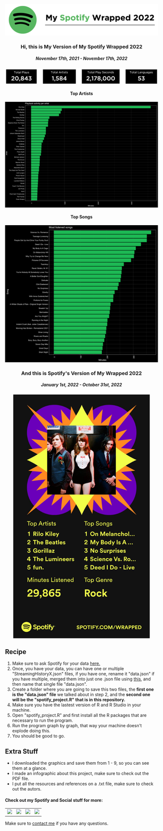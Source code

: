 <img src = "/Extra_Stuff/10.png">

<h3 align="center">Hi, this is My Version of My Spotify Wrapped 2022</h3>
<h5 align="center">November 17th, 2021 - November 17th, 2022</h5>

<p align="center"> <img src = "/Extra_Stuff/11.png" width = 750> </p>

<h4 align="center">Top Artists</h4>
<p align="center"> <img src = "/Extra_Stuff/3.png" width = 750> </p>

<h4 align="center">Top Songs</h4>
<p align="center"> <img src = "/Extra_Stuff/9.png" width = 750> </p>

<h3 align="center">And this is Spotify's Version of My Wrapped 2022</h3>
<h5 align="center">January 1st, 2022 - October 31st, 2022</h5>
<p align="center"> <img src = "/Extra_Stuff/Spotify_Wrapped_2022.png" width = 450> </p>

<h2 align="left">Recipe</h2>

1. Make sure to ask Spotify for your data [here.](https://www.spotify.com/us/account/privacy/) 
2. Once, you have your data, you can have one or multiple "StreamingHistoryX.json" files, if you have one, rename it "data.json" if you have multiple, merged them into just one .json file using [this](https://dashboard.data.gov/merge), and then name that single file "data.json".
3. Create a folder where you are going to save this two files, the **first one is the "data.json" file** we talked about in step 2, and the **second one will be the "spotify_project.R" that is in this repository.**
4. Make sure you have the lastest version of R and R Studio in your machine.
5. Open "spotify_project.R" and first install all the R packages that are necessary to run the program. 
6. Run the program graph by graph, that way your machine doesn't explode doing this.
7. You should be good to go.

<h2 align="left">Extra Stuff</h3>

- I downloaded the graphics and save them from 1 - 9, so you can see them at a glance.
- I made an infographic about this project, make sure to check out the PDF file.
- I put all the resources and references on a .txt file, make sure to check out the autors.

#### Check out my Spotify and Social stuff for more:


<table>
    <tbody>
        <tr>
            <td><a href="https://open.spotify.com/user/wblalhmwav9dhqci0lvqu396z?si=2adb4b3c7c044dd9">
            <img height="50" src="https://www.vectorlogo.zone/logos/spotify/spotify-ar21.svg"/>
            </a></td>
            <td><a href="https://medium.com/@hibrantapia">
            <img height="50" src="https://www.vectorlogo.zone/logos/medium/medium-ar21.svg" />
            </a></td>
            <td><a href="https://www.linkedin.com/in/hibrantapia/">
            <img height="50" src="https://www.vectorlogo.zone/logos/linkedin/linkedin-ar21.svg" />
            </a></td>
            <td><a href="https://twitter.com/HibranTapia">
            <img height="50" src="https://www.vectorlogo.zone/logos/twitter/twitter-ar21.svg" />
            </a></td>
        </tr>
    </tbody>
</table>

Make sure to [contact me](https://github.com/hibrantapia) if you have any questions.
